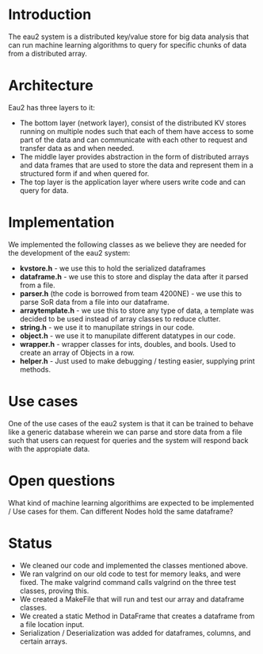 # Introduction

The eau2 system is a distributed key/value store for big data analysis that can run machine learning algorithms to query for specific chunks of data from a distributed array. 

# Architecture

Eau2 has three layers to it:

* The bottom layer (network layer), consist of the distributed KV stores running on multiple nodes such that each of them have access to some part of the data and can communicate with each other to request and transfer data as and when needed.
* The middle layer provides abstraction in the form of distributed arrays and data frames that are used to store the data and represent them in a structured form if and when quered for.
* The top layer is the application layer where users write code and can query for data.

# Implementation

We implemented the following classes as we believe they are needed for the development of the eau2 system:

* **kvstore.h** - we use this to hold the serialized dataframes
* **dataframe.h** - we use this to store and display the data after it parsed from a file.
* **parser.h** (the code is borrowed from team 4200NE) - we use this to parse SoR data from a file into our dataframe.
* **arraytemplate.h** - we use this to store any type of data, a template was decided to be used instead of array classes to reduce clutter. 
* **string.h** - we use it to manupilate strings in our code.
* **object.h** - we use it to manupilate different datatypes in our code.
* **wrapper.h** - wrapper classes for ints, doubles, and bools. Used to create an array of Objects in a row.
* **helper.h** - Just used to make debugging / testing easier, supplying print methods.

# Use cases

One of the use cases of the eau2 system is that it can be trained to behave like a generic database wherein we can parse and store data from a file such that users can request for queries and the system will respond back with the appropiate data.

# Open questions

What kind of machine learning algorithims are expected to be implemented / Use cases for them.
Can different Nodes hold the same dataframe?

# Status

* We cleaned our code and implemented the classes mentioned above.
* We ran valgrind on our old code to test for memory leaks, and were fixed. The make valgrind command calls valgrind on the three test classes, proving this.
* We created a MakeFile that will run and test our array and dataframe classes.
* We created a static Method in DataFrame that creates a dataframe from a file location input.
* Serialization / Deserialization was added for dataframes, columns, and certain arrays.
